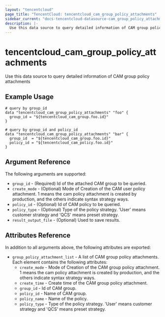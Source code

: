 ```yaml
---
layout: "tencentcloud"
page_title: "TencentCloud: tencentcloud_cam_group_policy_attachments"
sidebar_current: "docs-tencentcloud-datasource-cam_group_policy_attachments"
description: |-
  Use this data source to query detailed information of CAM group policy attachments
---
```


# tencentcloud_cam_group_policy_attachments

Use this data source to query detailed information of CAM group policy attachments

## Example Usage

```hcl
# query by group_id
data "tencentcloud_cam_group_policy_attachments" "foo" {
  group_id = "${tencentcloud_cam_group.foo.id}"
}

# query by group_id and policy_id
data "tencentcloud_cam_group_policy_attachments" "bar" {
  group_id  = "${tencentcloud_cam_group.foo.id}"
  policy_id = "${tencentcloud_cam_policy.foo.id}"
}
```

## Argument Reference

The following arguments are supported:

* `group_id` - (Required) Id of the attached CAM group to be queried.
* `create_mode` - (Optional) Mode of Creation of the CAM user policy attachment. 1 means the cam policy attachment is created by production, and the others indicate syntax strategy ways.
* `policy_id` - (Optional) Id of CAM policy to be queried.
* `policy_type` - (Optional) Type of the policy strategy. 'User' means customer strategy and 'QCS' means preset strategy.
* `result_output_file` - (Optional) Used to save results.

## Attributes Reference

In addition to all arguments above, the following attributes are exported:

* `group_policy_attachment_list` - A list of CAM group policy attachments. Each element contains the following attributes:
  * `create_mode` - Mode of Creation of the CAM group policy attachment. 1 means the cam policy attachment is created by production, and the others indicate syntax strategy ways.
  * `create_time` - Create time of the CAM group policy attachment.
  * `group_id` - Id of CAM group.
  * `policy_id` - Name of CAM group.
  * `policy_name` - Name of the policy.
  * `policy_type` - Type of the policy strategy. 'User' means customer strategy and 'QCS' means preset strategy.


